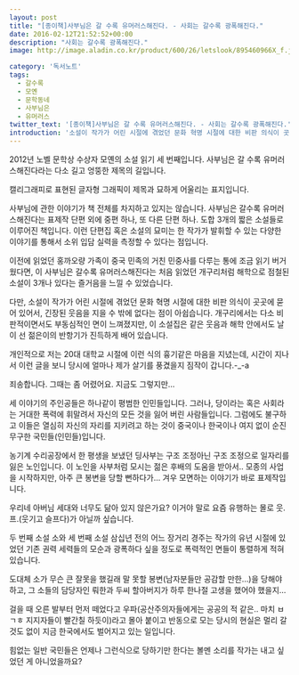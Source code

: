 ```yaml
---
layout: post
title: "[종이책]사부님은 갈 수록 유머러스해진다. - 사회는 갈수록 광폭해진다."
date: 2016-02-12T21:52:52+00:00
description: "사회는 갈수록 광폭해진다."
image: http://image.aladin.co.kr/product/600/26/letslook/895460966X_f.jpg

category: '독서노트'  
tags: 
  - 갈수록
  - 모옌
  - 문학동네
  - 사부님은
  - 유머러스
twitter_text: '[종이책]사부님은 갈 수록 유머러스해진다. - 사회는 갈수록 광폭해진다.'
introduction: '소설이 작가가 어린 시절에 겪었던 문화 혁명 시절에 대한 비판 의식이 곳곳에 묻어 있어서, 긴장된 웃음을 지을 수 밖에 없다는 점이 아쉽습니다.'
---
```


2012년 노벨 문학상 수상자 모옌의 소설 읽기 세 번째입니다. 사부님은 갈 수록 유머러스해진다라는 다소 길고 엉뚱한 제목의 길입니다.

캘리그래피로 표현된 글자형 그래픽이 제목과 묘하게 어울리는 표지입니다.

사부님에 관한 이야기가 책 전체를 차지하고 있지는 않습니다. 사부님은 갈수록 유머러스해진다는 표제작 단편 외에 중편 하나, 또 다른 단편 하나. 도합 3개의 짧은 소설들로 이루어진 책입니다. 이런 단편집 혹은 소설의 묘미는 한 작가가 발휘할 수 있는 다양한 이야기를 통해서 소위 입담 실력을 측정할 수 있다는 점입니다.

이전에 읽었던 홍까오량 가족이 중국 민족의 거친 민중사를 다루는 통에 조금 읽기 버거웠다면, 이 사부님은 갈수록 유머러스해진다는 처음 읽었던 개구리처럼 해학으로 점철된 소설이 3개나 있다는 즐거음을 느낄 수 있었습니다.

다만, 소설이 작가가 어린 시절에 겪었던 문화 혁명 시절에 대한 비판 의식이 곳곳에 묻어 있어서, 긴장된 웃음을 지을 수 밖에 없다는 점이 아쉽습니다. 개구리에서는 다소 비판적이면서도 부동심적인 면이 느껴졌지만, 이 소설집은 같은 웃음과 해학 안에서도 날이 선 젊은이의 반항기가 진득하게 배어 있습니다.

개인적으로 저는 20대 대학교 시절에 이런 식의 흉기같은 마음을 지녔는데, 시간이 지나서 이런 글을 보니 당시에 얼마나 제가 살기를 풍겼을지 짐작이 갑니다.-_-a 

죄송합니다. 그때는 좀 어렸어요. 지금도 그렇지만&#8230;

세 이야기의 주인공들은 하나같이 평범한 인민들입니다. 그러나, 당이라는 혹은 사회라는 거대한 폭력에 휘말려서 자신의 모든 것을 잃어 버린 사람들입니다. 그럼에도 불구하고 이들은 열심히 자신의 자리를 지키려고 하는 것이 중국이나 한국이나 여지 없이 순진무구한 국민들(인민들)입니다.

농기계 수리공장에서 한 평생을 보냈던 딩사부는 구조 조정아닌 구조 조정으로 일자리를 잃은 노인입니다. 이 노인을 사부처럼 모시는 젊은 후배의 도움을 받아서.. 모종의 사업을 시작하지만, 아주 큰 봉변을 당할 뻔하다가&#8230; 겨우 모면하는 이야기가 바로 표제작입니다.

우리네 아버님 세대와 너무도 닮아 있지 않은가요? 이거야 말로 요즘 유행하는 몰로 웃.프.(웃기고 슬프다)가 아닐까 싶습니다.

두 번째 소설 소와 세 번째 소설 삼십년 전의 어느 장거리 경주는 작가의 유년 시절에 있었던 기존 권력 세력들의 모순과 광폭하다 싶을 정도로 폭력적인 면들이 통렬하게 적혀 있습니다. 

도대체 소가 무슨 큰 잘못을 했길래 말 못할 봉변(남자분들만 공감할 만한&#8230;)을 당해야 하고, 그 소들의 담당자인 뤄한과 두씨 할아버지가 하루 한나절 고생을 했어야 했을지&#8230; 

걸을 때 오른 발부터 먼저 떼었다고 우파(공산주의자들에게는 공공의 적 같은.. 마치 ㅂㄱㅎ 지지자들이 빨간칠 하듯이)라고 몰아 붙이고 반동으로 모는 당시의 현실은 멀리 갈 것도 없이 지금 한국에서도 벌어지고 있는 일입니다. 

힘없는 일반 국민들은 언제나 그런식으로 당하기만 한다는 볼멘 소리를 작가는 내고 싶었던 게 아니었을까요?
